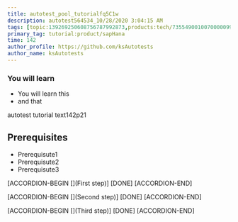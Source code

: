 ```yaml
---
title: autotest_pool_tutorialfq5C1w
description: autotest564534_10/28/2020 3:04:15 AM
tags: [topic:139269250608756787992873,products:tech/73554900100700000996,tutorial:experience/advanced]
primary_tag: tutorial:product/sapHana
time: 142
author_profile: https://github.com/ksAutotests
author_name: ksAutotests
---
```

### You will learn
- You will learn this
- and that

autotest tutorial text142p21

## Prerequisites
- Prerequisute1
- Prerequisute2
- Prerequisute3

[ACCORDION-BEGIN [](First step)]
[DONE]
[ACCORDION-END]

[ACCORDION-BEGIN [](Second step)]
[DONE]
[ACCORDION-END]

[ACCORDION-BEGIN [](Third step)]
[DONE]
[ACCORDION-END]

